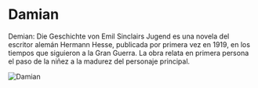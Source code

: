 # Damian

Demian: Die Geschichte von Emil Sinclairs Jugend es una novela del escritor alemán Hermann Hesse, publicada por primera vez en 1919, en los tiempos que siguieron a la Gran Guerra. La obra relata en primera persona el paso de la niñez a la madurez del personaje principal.

![Damian](https://images-na.ssl-images-amazon.com/images/I/81P8IMpd7PL.jpg)